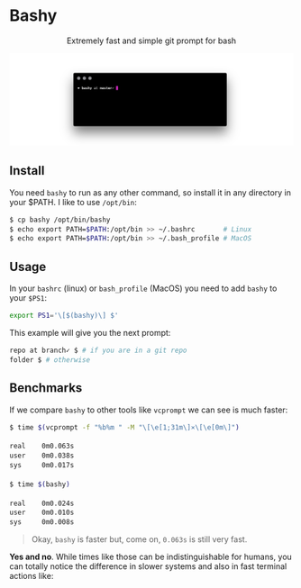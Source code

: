 # Bashy

<p align="center">Extremely fast and simple git prompt for bash</p>

![main](https://raw.githubusercontent.com/pablopunk/art/master/bashy/main.png)

## Install

You need `bashy` to run as any other command, so install it in any directory in your $PATH. I like to use `/opt/bin`:

```bash
$ cp bashy /opt/bin/bashy
$ echo export PATH=$PATH:/opt/bin >> ~/.bashrc       # Linux
$ echo export PATH=$PATH:/opt/bin >> ~/.bash_profile # MacOS
```

## Usage

In your `bashrc` (linux) or `bash_profile` (MacOS) you need to add `bashy` to your `$PS1`:

```bash
export PS1='\[$(bashy)\] $'
```

This example will give you the next prompt:

```bash
repo at branch✓ $ # if you are in a git repo
folder $ # otherwise
```

## Benchmarks

If we compare `bashy` to other tools like `vcprompt` we can see is much faster:

```bash
$ time $(vcprompt -f "%b%m " -M "\[\e[1;31m\]⨯\[\e[0m\]")

real    0m0.063s
user    0m0.038s
sys     0m0.017s

$ time $(bashy)

real    0m0.024s
user    0m0.010s
sys     0m0.008s
```

> Okay, `bashy` is faster but, come on, `0.063s` is still very fast.

__Yes and no__. While times like those can be indistinguishable for humans, you can totally notice the difference in slower systems and also in fast terminal actions like:

